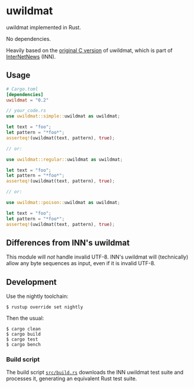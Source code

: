 # uwildmat

uwildmat implemented in Rust.

No dependencies.

Heavily based on the [original C version][uwildmat] of uwildmat, which is part
of [InterNetNews][inn] (INN).

## Usage

```toml
# Cargo.toml
[dependencies]
uwildmat = "0.2"
```

```rust
// your_code.rs
use uwildmat::simple::uwildmat as uwildmat;

let text = "foo";
let pattern = "*foo*";
asserteq!(uwildmat(text, pattern), true);

// or:

use uwildmat::regular::uwildmat as uwildmat;

let text = "foo";
let pattern = "*foo*";
asserteq!(uwildmat(text, pattern), true);

// or:

use uwildmat::poison::uwildmat as uwildmat;

let text = "foo";
let pattern = "*foo*";
asserteq!(uwildmat(text, pattern), true);
```

## Differences from INN's uwildmat

This module will _not_ handle invalid UTF-8. INN's uwildmat will (technically)
allow any byte sequences as input, even if it is invalid UTF-8.

## Development

Use the nightly toolchain:

```console
$ rustup override set nightly
```

Then the usual:

```console
$ cargo clean
$ cargo build
$ cargo test
$ cargo bench
```

### Build script

The build script [`src/build.rs`](src/build.rs) downloads the INN uwildmat test
suite and processes it, generating an equivalent Rust test suite.

[uwildmat]: https://github.com/InterNetNews/inn/blob/main/lib/uwildmat.c
[inn]: https://github.com/InterNetNews/inn/tree/main
